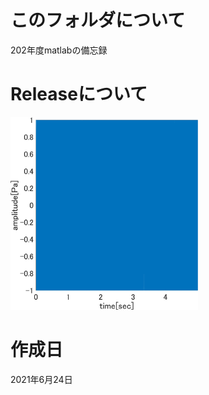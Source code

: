 # このフォルダについて
202年度matlabの備忘録

# Releaseについて

<!-- ![chirp](./Make_Three_Tiered_Diagram/chirp.png) -->
<img src="./Make_Three_Tiered_Diagram/chirp.png" width="300px">

# 作成日
2021年6月24日
